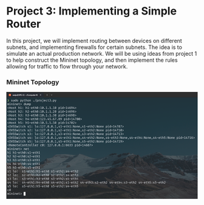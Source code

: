 # Project 3: Implementing a Simple Router

In this project, we will implement routing between devices on different subnets, and implementing firewalls for certain subnets. The idea is to simulate an actual production network. We will be using ideas from project 1 to help construct the Mininet topology, and then implement the rules allowing for traffic to flow through your
network.

### Mininet Topology

![1](./images/1.png)
